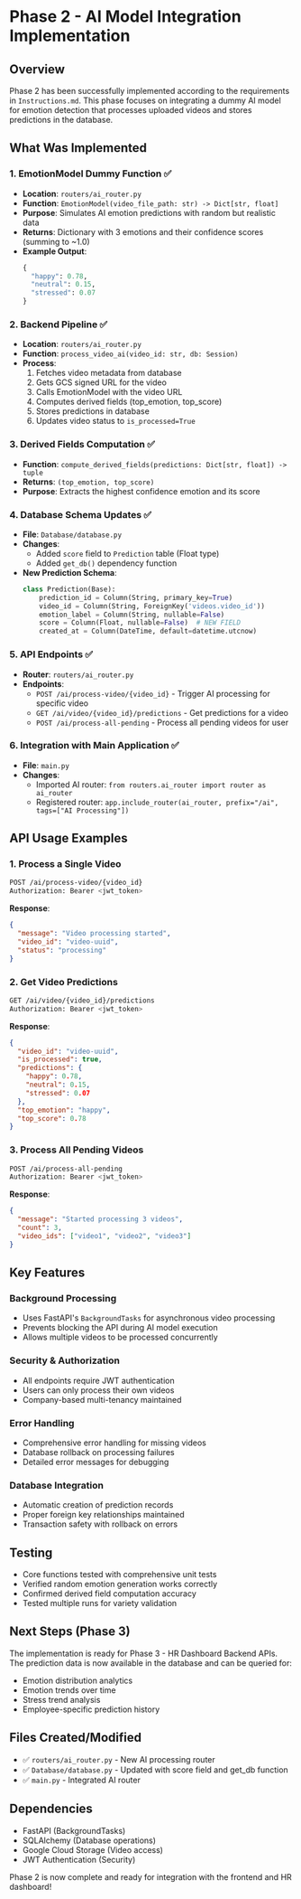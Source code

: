 # Phase 2 - AI Model Integration Implementation

## Overview
Phase 2 has been successfully implemented according to the requirements in `Instructions.md`. This phase focuses on integrating a dummy AI model for emotion detection that processes uploaded videos and stores predictions in the database.

## What Was Implemented

### 1. EmotionModel Dummy Function ✅
- **Location**: `routers/ai_router.py`
- **Function**: `EmotionModel(video_file_path: str) -> Dict[str, float]`
- **Purpose**: Simulates AI emotion predictions with random but realistic data
- **Returns**: Dictionary with 3 emotions and their confidence scores (summing to ~1.0)
- **Example Output**:
  ```python
  {
    "happy": 0.78,
    "neutral": 0.15,
    "stressed": 0.07
  }
  ```

### 2. Backend Pipeline ✅
- **Location**: `routers/ai_router.py`
- **Function**: `process_video_ai(video_id: str, db: Session)`
- **Process**:
  1. Fetches video metadata from database
  2. Gets GCS signed URL for the video
  3. Calls EmotionModel with the video URL
  4. Computes derived fields (top_emotion, top_score)
  5. Stores predictions in database
  6. Updates video status to `is_processed=True`

### 3. Derived Fields Computation ✅
- **Function**: `compute_derived_fields(predictions: Dict[str, float]) -> tuple`
- **Returns**: `(top_emotion, top_score)`
- **Purpose**: Extracts the highest confidence emotion and its score

### 4. Database Schema Updates ✅
- **File**: `Database/database.py`
- **Changes**:
  - Added `score` field to `Prediction` table (Float type)
  - Added `get_db()` dependency function
- **New Prediction Schema**:
  ```python
  class Prediction(Base):
      prediction_id = Column(String, primary_key=True)
      video_id = Column(String, ForeignKey('videos.video_id'))
      emotion_label = Column(String, nullable=False)
      score = Column(Float, nullable=False)  # NEW FIELD
      created_at = Column(DateTime, default=datetime.utcnow)
  ```

### 5. API Endpoints ✅
- **Router**: `routers/ai_router.py`
- **Endpoints**:
  - `POST /ai/process-video/{video_id}` - Trigger AI processing for specific video
  - `GET /ai/video/{video_id}/predictions` - Get predictions for a video
  - `POST /ai/process-all-pending` - Process all pending videos for user

### 6. Integration with Main Application ✅
- **File**: `main.py`
- **Changes**:
  - Imported AI router: `from routers.ai_router import router as ai_router`
  - Registered router: `app.include_router(ai_router, prefix="/ai", tags=["AI Processing"])`

## API Usage Examples

### 1. Process a Single Video
```bash
POST /ai/process-video/{video_id}
Authorization: Bearer <jwt_token>
```
**Response**:
```json
{
  "message": "Video processing started",
  "video_id": "video-uuid",
  "status": "processing"
}
```

### 2. Get Video Predictions
```bash
GET /ai/video/{video_id}/predictions
Authorization: Bearer <jwt_token>
```
**Response**:
```json
{
  "video_id": "video-uuid",
  "is_processed": true,
  "predictions": {
    "happy": 0.78,
    "neutral": 0.15,
    "stressed": 0.07
  },
  "top_emotion": "happy",
  "top_score": 0.78
}
```

### 3. Process All Pending Videos
```bash
POST /ai/process-all-pending
Authorization: Bearer <jwt_token>
```
**Response**:
```json
{
  "message": "Started processing 3 videos",
  "count": 3,
  "video_ids": ["video1", "video2", "video3"]
}
```

## Key Features

### Background Processing
- Uses FastAPI's `BackgroundTasks` for asynchronous video processing
- Prevents blocking the API during AI model execution
- Allows multiple videos to be processed concurrently

### Security & Authorization
- All endpoints require JWT authentication
- Users can only process their own videos
- Company-based multi-tenancy maintained

### Error Handling
- Comprehensive error handling for missing videos
- Database rollback on processing failures
- Detailed error messages for debugging

### Database Integration
- Automatic creation of prediction records
- Proper foreign key relationships maintained
- Transaction safety with rollback on errors

## Testing
- Core functions tested with comprehensive unit tests
- Verified random emotion generation works correctly
- Confirmed derived field computation accuracy
- Tested multiple runs for variety validation

## Next Steps (Phase 3)
The implementation is ready for Phase 3 - HR Dashboard Backend APIs. The prediction data is now available in the database and can be queried for:
- Emotion distribution analytics
- Emotion trends over time
- Stress trend analysis
- Employee-specific prediction history

## Files Created/Modified
- ✅ `routers/ai_router.py` - New AI processing router
- ✅ `Database/database.py` - Updated with score field and get_db function
- ✅ `main.py` - Integrated AI router

## Dependencies
- FastAPI (BackgroundTasks)
- SQLAlchemy (Database operations)
- Google Cloud Storage (Video access)
- JWT Authentication (Security)

Phase 2 is now complete and ready for integration with the frontend and HR dashboard!

